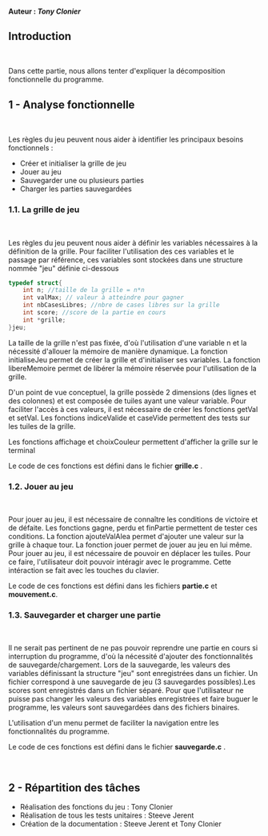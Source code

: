 #### Auteur : *Tony Clonier*

## Introduction
<br>
<p>Dans cette partie, nous allons tenter d'expliquer la décomposition fonctionnelle du programme.</p>

## 1 - Analyse fonctionnelle
<br>
<p>Les règles du jeu peuvent nous aider à identifier les principaux besoins fonctionnels :
<ul>
    <li> Créer et initialiser la grille de jeu</li>
    <li> Jouer au jeu </li>
    <li> Sauvegarder une ou plusieurs parties </li>
    <li> Charger les parties sauvegardées </li>
</ul></p>

### 1.1. La grille de jeu
<br>
<p> Les règles du jeu peuvent nous aider à définir les variables nécessaires à la définition de la grille.
Pour faciliter l'utilisation des ces variables et le passage par référence, ces variables sont stockées dans une structure nommée "jeu" définie ci-dessous</p>

```c
typedef struct{
	int n; //taille de la grille = n*n 
	int valMax; // valeur à atteindre pour gagner
	int nbCasesLibres; //nbre de cases libres sur la grille
	int score; //score de la partie en cours
	int *grille;
}jeu;
```
<p> 

<p> La taille de la grille n'est pas fixée, d'où l'utilisation d'une variable n et la nécessité d'allouer la mémoire de manière dynamique.
 La fonction initialiseJeu permet de créer la grille et d'initialiser ses variables. La fonction libereMemoire permet de libérer la mémoire réservée pour l'utilisation
 de la grille. </p>
<p> D'un point de vue conceptuel, la grille possède 2 dimensions (des lignes et des colonnes) et est composée de tuiles ayant une valeur variable.
Pour faciliter l'accès à ces valeurs, il est nécessaire de créer les fonctions getVal et setVal. Les fonctions indiceValide et caseVide permettent
des tests sur les tuiles de la grille.</p>
<p> Les fonctions affichage et choixCouleur permettent d'afficher la grille sur le terminal</p>
<p> Le code de ces fonctions est défini dans le fichier <strong>grille.c</strong> .</p>

### 1.2. Jouer au jeu
<br>
<p> Pour jouer au jeu, il est nécessaire de connaître les conditions de victoire et de défaite.
Les fonctions gagne, perdu et finPartie permettent de tester ces conditions.
La fonction ajouteValAlea permet d'ajouter une valeur sur la grille à chaque tour.
La fonction jouer permet de jouer au jeu en lui même.
Pour jouer au jeu, il est nécessaire de pouvoir en déplacer les tuiles. Pour ce faire, l'utilisateur doit pouvoir intéragir avec le programme. 
Cette intéraction se fait avec les touches du clavier.</p>
<p> Le code de ces fonctions est défini dans les fichiers <strong>partie.c</strong> et <strong>mouvement.c</strong>.</p>

### 1.3. Sauvegarder et charger une partie
<br>
<p> Il ne serait pas pertinent de ne pas pouvoir reprendre une partie en cours si interruption du programme, 
d'où la nécessité d'ajouter des fonctionnalités de sauvegarde/chargement.
Lors de la sauvegarde, les valeurs des variables définissant la structure "jeu" sont enregistrées dans un fichier.
Un fichier correspond à une sauvegarde de jeu (3 sauvegardes possibles).Les scores sont enregistrés dans un fichier séparé.
Pour que l'utilisateur ne puisse pas changer les valeurs des variables enregistrées et faire buguer le programme, les valeurs sont sauvegardées dans des fichiers binaires.</p>
<p> L'utilisation d'un menu permet de faciliter la navigation entre les fonctionnalités du programme.</p>
<p> Le code de ces fonctions est défini dans le fichier <strong>sauvegarde.c</strong> .</p>
<br>

## 2 - Répartition des tâches

<ul>
    <li> Réalisation des fonctions du jeu : Tony Clonier </li>
    <li> Réalisation de tous les tests unitaires : Steeve Jerent </li>
    <li> Création de la documentation : Steeve Jerent et Tony Clonier </li>
</ul>



